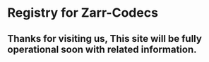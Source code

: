 # Registry for Zarr-Codecs

## Thanks for visiting us, This site will be fully operational soon with related information.
